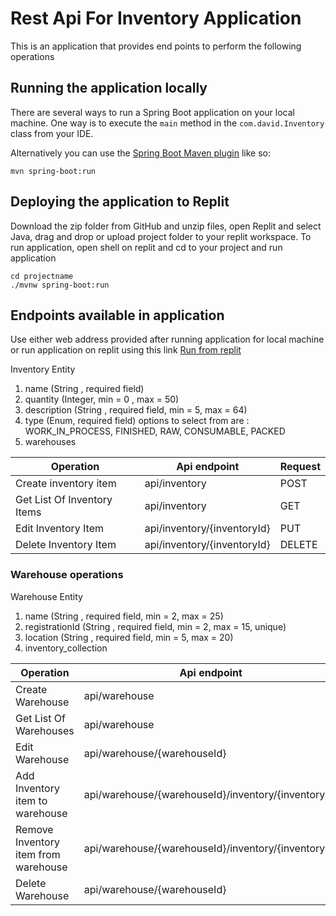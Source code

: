 # Rest Api For Inventory Application

This is an application that provides end points to perform the following operations

## Running the application locally

There are several ways to run a Spring Boot application on your local machine. One way is to execute the `main` method in the `com.david.Inventory` class from your IDE.

Alternatively you can use the [Spring Boot Maven plugin](https://docs.spring.io/spring-boot/docs/current/reference/html/build-tool-plugins-maven-plugin.html) like so:

```shell
mvn spring-boot:run
```

## Deploying the application to Replit

Download the zip folder from GitHub and unzip files, open Replit and select Java, drag and drop or upload project folder to your replit workspace.
To run application, open shell on replit and cd to your project and run application

```shell
cd projectname
./mvnw spring-boot:run
```

## Endpoints available in application

Use either web address provided after running application for local machine or run application on replit using this link 
[Run from replit]("https://replit.com/@DavidAdeCreator/inventoryapis#Inventory/src/main/java/com/david/Inventory/InventoryApplication.java)


Inventory Entity
1. name (String , required field)
2. quantity (Integer, min = 0 , max = 50)
3. description (String , required field, min = 5, max = 64)
4. type (Enum, required field) options to select from are : WORK_IN_PROCESS,
   FINISHED,
   RAW,
   CONSUMABLE,
   PACKED
5. warehouses

Operation  | Api endpoint                | Request
------------- |-----------------------------| -------------
Create inventory item  | api/inventory               | POST
Get List Of Inventory Items | api/inventory               | GET
Edit Inventory Item | api/inventory/{inventoryId} | PUT
Delete Inventory Item | api/inventory/{inventoryId} | DELETE

### Warehouse operations

Warehouse Entity
1. name (String , required field, min = 2, max = 25)
2. registrationId (String , required field, min = 2, max = 15, unique)
3. location (String , required field, min = 5, max = 20)
4. inventory_collection

Operation  | Api endpoint                                        | Request
------------- |-----------------------------------------------------| -------------
Create Warehouse  | api/warehouse                                       | POST
Get List Of Warehouses | api/warehouse                                       | GET
Edit Warehouse | api/warehouse/{warehouseId}                         | PUT
Add Inventory item to warehouse | api/warehouse/{warehouseId}/inventory/{inventoryId} | PUT
Remove Inventory item from warehouse | api/warehouse/{warehouseId}/inventory/{inventoryId} | PUT
Delete Warehouse | api/warehouse/{warehouseId}                         | DELETE

